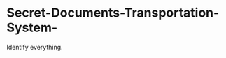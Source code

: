 Secret-Documents-Transportation-System-
=======================================

Identify everything.
